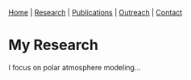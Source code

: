 

[Home](/index) | [Research](/research) | [Publications](/publications) |  [Outreach](/outreach) |  [Contact](/contact)


# My Research

I focus on polar atmosphere modeling...
